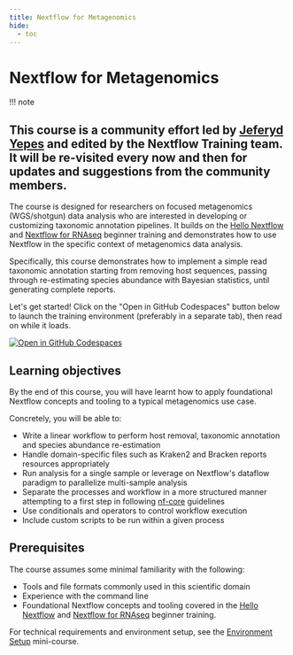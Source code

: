 ```yaml
---
title: Nextflow for Metagenomics
hide:
  - toc
---
```


# Nextflow for Metagenomics

!!! note 

  This course is a community effort led by [Jeferyd Yepes](https://jeferydyepes.com/) and edited by the Nextflow Training team. It will be re-visited every now and then for updates and suggestions from the community members.
---

The course is designed for researchers on focused metagenomics (WGS/shotgun) data analysis who are interested in developing or customizing taxonomic annotation pipelines.
It builds on the [Hello Nextflow](../../hello_nextflow/) and [Nextflow for RNAseq](../rnaseq/) beginner training and demonstrates how to use Nextflow in the specific context of metagenomics data analysis.

Specifically, this course demonstrates how to implement a simple read taxonomic annotation starting from removing host sequences, passing through re-estimating species abundance with Bayesian statistics, until generating complete reports.

Let's get started! Click on the "Open in GitHub Codespaces" button below to launch the training environment (preferably in a separate tab), then read on while it loads.

[![Open in GitHub Codespaces](https://github.com/codespaces/badge.svg)](https://codespaces.new/nextflow-io/training?quickstart=1&ref=master)

## Learning objectives

By the end of this course, you will have learnt how to apply foundational Nextflow concepts and tooling to a typical metagenomics use case.

Concretely, you will be able to:

- Write a linear workflow to perform host removal, taxonomic annotation and species abundance re-estimation
- Handle domain-specific files such as Kraken2 and Bracken reports resources appropriately
- Run analysis for a single sample or leverage on Nextflow's dataflow paradigm to parallelize multi-sample analysis
- Separate the processes and workflow in a more structured manner attempting to a first step in following [nf-core](https://nf-co.re/) guidelines
- Use conditionals and operators to control workflow execution
- Include custom scripts to be run within a given process

## Prerequisites

The course assumes some minimal familiarity with the following:

- Tools and file formats commonly used in this scientific domain
- Experience with the command line
- Foundational Nextflow concepts and tooling covered in the [Hello Nextflow](../../hello_nextflow/) and [Nextflow for RNAseq](../rnaseq/) beginner training.

For technical requirements and environment setup, see the [Environment Setup](../../envsetup/) mini-course.
